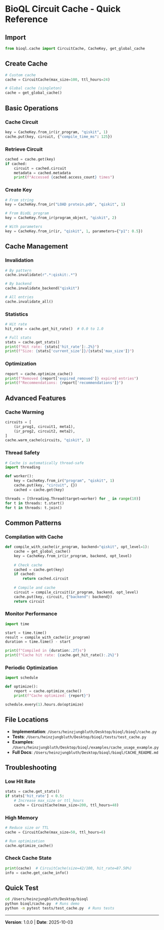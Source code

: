 # BioQL Circuit Cache - Quick Reference

## Import
```python
from bioql.cache import CircuitCache, CacheKey, get_global_cache
```

## Create Cache
```python
# Custom cache
cache = CircuitCache(max_size=100, ttl_hours=24)

# Global cache (singleton)
cache = get_global_cache()
```

## Basic Operations

### Cache Circuit
```python
key = CacheKey.from_ir(ir_program, "qiskit", 1)
cache.put(key, circuit, {"compile_time_ms": 125})
```

### Retrieve Circuit
```python
cached = cache.get(key)
if cached:
    circuit = cached.circuit
    metadata = cached.metadata
    print(f"Accessed {cached.access_count} times")
```

### Create Key
```python
# From string
key = CacheKey.from_ir("LOAD protein.pdb", "qiskit", 1)

# From BioQL program
key = CacheKey.from_ir(program_object, "qiskit", 2)

# With parameters
key = CacheKey.from_ir(ir, "qiskit", 1, parameters={"p1": 0.5})
```

## Cache Management

### Invalidation
```python
# By pattern
cache.invalidate(r".*:qiskit:.*")

# By backend
cache.invalidate_backend("qiskit")

# All entries
cache.invalidate_all()
```

### Statistics
```python
# Hit rate
hit_rate = cache.get_hit_rate()  # 0.0 to 1.0

# Full stats
stats = cache.get_stats()
print(f"Hit rate: {stats['hit_rate']:.2%}")
print(f"Size: {stats['current_size']}/{stats['max_size']}")
```

### Optimization
```python
report = cache.optimize_cache()
print(f"Removed {report['expired_removed']} expired entries")
print(f"Recommendations: {report['recommendations']}")
```

## Advanced Features

### Cache Warming
```python
circuits = [
    (ir_prog1, circuit1, meta1),
    (ir_prog2, circuit2, meta2),
]
cache.warm_cache(circuits, "qiskit", 1)
```

### Thread Safety
```python
# Cache is automatically thread-safe
import threading

def worker():
    key = CacheKey.from_ir("program", "qiskit", 1)
    cache.put(key, "circuit", {})
    cached = cache.get(key)

threads = [threading.Thread(target=worker) for _ in range(10)]
for t in threads: t.start()
for t in threads: t.join()
```

## Common Patterns

### Compilation with Cache
```python
def compile_with_cache(ir_program, backend="qiskit", opt_level=1):
    cache = get_global_cache()
    key = CacheKey.from_ir(ir_program, backend, opt_level)
    
    # Check cache
    cached = cache.get(key)
    if cached:
        return cached.circuit
    
    # Compile and cache
    circuit = compile_circuit(ir_program, backend, opt_level)
    cache.put(key, circuit, {"backend": backend})
    return circuit
```

### Monitor Performance
```python
import time

start = time.time()
result = compile_with_cache(ir_program)
duration = time.time() - start

print(f"Compiled in {duration:.2f}s")
print(f"Cache hit rate: {cache.get_hit_rate():.2%}")
```

### Periodic Optimization
```python
import schedule

def optimize():
    report = cache.optimize_cache()
    print(f"Cache optimized: {report}")

schedule.every(1).hours.do(optimize)
```

## File Locations

- **Implementation**: `/Users/heinzjungbluth/Desktop/bioql/bioql/cache.py`
- **Tests**: `/Users/heinzjungbluth/Desktop/bioql/tests/test_cache.py`
- **Examples**: `/Users/heinzjungbluth/Desktop/bioql/examples/cache_usage_example.py`
- **Full Docs**: `/Users/heinzjungbluth/Desktop/bioql/bioql/CACHE_README.md`

## Troubleshooting

### Low Hit Rate
```python
stats = cache.get_stats()
if stats['hit_rate'] < 0.5:
    # Increase max_size or ttl_hours
    cache = CircuitCache(max_size=200, ttl_hours=48)
```

### High Memory
```python
# Reduce size or TTL
cache = CircuitCache(max_size=50, ttl_hours=6)

# Run optimization
cache.optimize_cache()
```

### Check Cache State
```python
print(cache)  # CircuitCache(size=42/100, hit_rate=87.50%)
info = cache.get_cache_info()
```

## Quick Test
```bash
cd /Users/heinzjungbluth/Desktop/bioql
python bioql/cache.py  # Runs demo
python -m pytest tests/test_cache.py  # Runs tests
```

---
**Version**: 1.0.0 | **Date**: 2025-10-03
